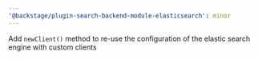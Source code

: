 ```yaml
---
'@backstage/plugin-search-backend-module-elasticsearch': minor
---
```


Add `newClient()` method to re-use the configuration of the elastic search
engine with custom clients
